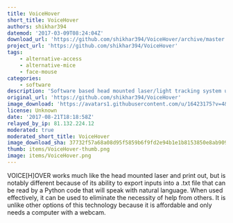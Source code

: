 ```yaml
---
title: VoiceHover
short_title: VoiceHover
authors: shikhar394
datemod: '2017-03-09T08:24:04Z'
download_url: 'https://github.com/shikhar394/VoiceHover/archive/master.zip'
project_url: 'https://github.com/shikhar394/VoiceHover'
tags:
    - alternative-access
    - alternative-mice
    - face-mouse
categories:
    - software
description: 'Software based head mounted laser/light tracking system using a standard webcam'
original_url: 'https://github.com/shikhar394/VoiceHover'
image_download: 'https://avatars1.githubusercontent.com/u/16423175?v=4&s=40'
license: Unknown
date: '2017-08-21T18:18:58Z'
relayed_by_ip: 81.132.224.12
moderated: true
moderated_short_title: VoiceHover
image_download_sha: 37732f57a68a08d95f5859b6f9fd2e94b1e1b8153850e8ab909a4195e823425d
thumb: items/VoiceHover-thumb.png
image: items/VoiceHover.png
---
```

VOICE[H]OVER works much like the head mounted laser and print out, but is notably different because of its ability to export inputs into a .txt file that can be read by a Python code that will speak with natural language. When used effectively, it can be used to eliminate the necessity of help from others. It is unlike other options of this technology because it is affordable and only needs a computer with a webcam.

